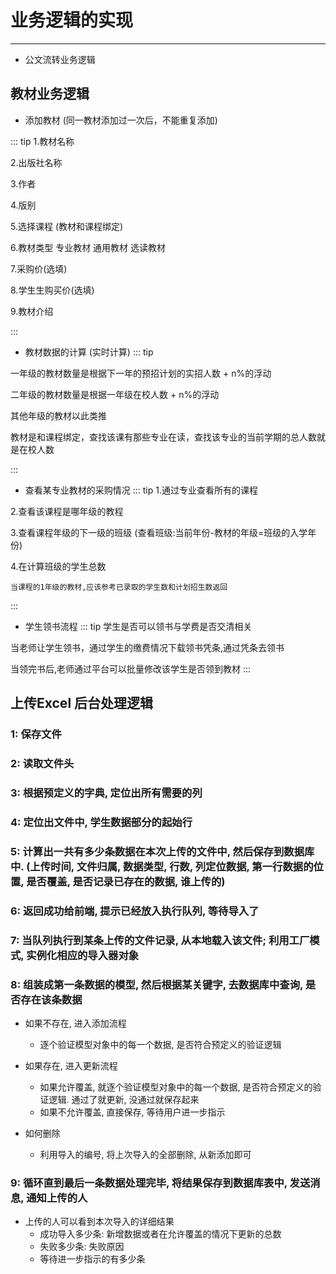 # 业务逻辑的实现

---

- 公文流转业务逻辑


## 教材业务逻辑

- 添加教材 (同一教材添加过一次后，不能重复添加)

::: tip
1.教材名称

2.出版社名称

3.作者

4.版别

5.选择课程 (教材和课程绑定)

6.教材类型  专业教材  通用教材  选读教材

7.采购价(选填)

8.学生生购买价(选填)

9.教材介绍 
     
:::


- 教材数据的计算 (实时计算)
::: tip

一年级的教材数量是根据下一年的预招计划的实招人数 + n%的浮动

二年级的教材数量是根据一年级在校人数 + n%的浮动

其他年级的教材以此类推 

教材是和课程绑定，查找该课有那些专业在读，查找该专业的当前学期的总人数就是在校人数

:::


- 查看某专业教材的采购情况
::: tip
 1.通过专业查看所有的课程
 
 2.查看该课程是哪年级的教程
 
 3.查看课程年级的下一级的班级 (查看班级:当前年份-教材的年级=班级的入学年份)
 
 4.在计算班级的学生总数 
  
    当课程的1年级的教材,应该参考已录取的学生数和计划招生数返回
:::


- 学生领书流程
::: tip
 学生是否可以领书与学费是否交清相关
 
 当老师让学生领书，通过学生的缴费情况下载领书凭条,通过凭条去领书
 
 当领完书后,老师通过平台可以批量修改该学生是否领到教材
:::

## 上传Excel 后台处理逻辑

### 1: 保存文件

### 2: 读取文件头

### 3: 根据预定义的字典, 定位出所有需要的列

### 4: 定位出文件中, 学生数据部分的起始行

### 5: 计算出一共有多少条数据在本次上传的文件中, 然后保存到数据库中. (上传时间, 文件归属, 数据类型, 行数, 列定位数据, 第一行数据的位置, 是否覆盖, 是否记录已存在的数据, 谁上传的)

### 6: 返回成功给前端, 提示已经放入执行队列, 等待导入了

### 7: 当队列执行到某条上传的文件记录, 从本地载入该文件; 利用工厂模式, 实例化相应的导入器对象

### 8: 组装成第一条数据的模型, 然后根据某关键字, 去数据库中查询, 是否存在该条数据
- 如果不存在, 进入添加流程
	- 逐个验证模型对象中的每一个数据, 是否符合预定义的验证逻辑

- 如果存在, 进入更新流程
	- 如果允许覆盖, 就逐个验证模型对象中的每一个数据, 是否符合预定义的验证逻辑. 通过了就更新, 没通过就保存起来
	- 如果不允许覆盖, 直接保存, 等待用户进一步指示

- 如何删除
	- 利用导入的编号, 将上次导入的全部删除, 从新添加即可

### 9: 循环直到最后一条数据处理完毕, 将结果保存到数据库表中, 发送消息, 通知上传的人
- 上传的人可以看到本次导入的详细结果
	- 成功导入多少条: 新增数据或者在允许覆盖的情况下更新的总数
	- 失败多少条: 失败原因
	- 等待进一步指示的有多少条

